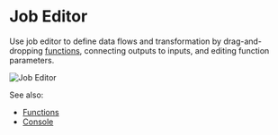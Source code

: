 <!-- TITLE: Job editor -->
<!-- SUBTITLE: -->

# Job Editor

Use job editor to define data flows and transformation by drag-and-dropping 
[functions](../overview/functions/function.md), connecting outputs to inputs, and editing
function parameters.

![Job Editor](../uploads/features/recipe-editor.png "Job Editor")

See also: 

* [Functions](../overview/functions/function.md)
* [Console](../overview/navigation.md#console)
